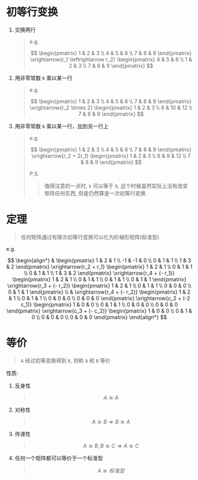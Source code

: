 # 初等行变换
1. 交换两行
    > e.g.
    >
    > $$
    > \begin{pmatrix}
    > 1 & 2 & 3 \\
    > 4 & 5 & 6 \\
    > 7 & 8 & 9
    > \end{pmatrix}
    > \xrightarrow{r_1 \leftrightarrow r_2}
    > \begin{pmatrix}
    > 4 & 5 & 6 \\
    > 1 & 2 & 3 \\
    > 7 & 8 & 9
    > \end{pmatrix}
    > $$
2. 用非零常数 `k` 乘以某一行
    > e.g.
    >
    > $$
    > \begin{pmatrix}
    > 1 & 2 & 3 \\
    > 4 & 5 & 6 \\
    > 7 & 8 & 9
    > \end{pmatrix}
    > \xrightarrow{r_2 \times 2}
    > \begin{pmatrix}
    > 1 & 2 & 3 \\
    > 8 & 10 & 12 \\
    > 7 & 8 & 9
    > \end{pmatrix}
    > $$
3. 用非零常数 `k` 乘以某一行，加到另一行上
    > e.g.
    >
    > $$
    > \begin{pmatrix}
    > 1 & 2 & 3 \\
    > 4 & 5 & 6 \\
    > 7 & 8 & 9
    > \end{pmatrix}
    > \xrightarrow{r_2 + 2r_1}
    > \begin{pmatrix}
    > 1 & 2 & 3 \\
    > 6 & 9 & 12 \\
    > 7 & 8 & 9
    > \end{pmatrix}
    > $$
    >
    > P.S.
    > > 值得注意的一点时, `k` 可以等于 `0`, 这个时候虽然实际上没有改变矩阵任何东西, 但是仍然算是一次初等行变换. 

# 定理

> 任何矩阵通过有限次初等行变换可以化为阶梯形矩阵(标准型)

e.g.

$$
\begin{align*}
& \begin{pmatrix}
1 & 2 & 1 \\
-1 & -1 & 0 \\
0 & 1 & 1 \\
1 & 3 & 2
\end{pmatrix}
\xrightarrow{r_2 + r_1}
\begin{pmatrix}
1 & 2 & 1 \\
0 & 1 & 1 \\
0 & 1 & 1 \\
1 & 3 & 2
\end{pmatrix}
\xrightarrow{r_4 + (- r_1)}
\begin{pmatrix}
1 & 2 & 1 \\
0 & 1 & 1 \\
0 & 1 & 1 \\
0 & 1 & 1
\end{pmatrix} 
\xrightarrow{r_3 + (- r_2)}
\begin{pmatrix}
1 & 2 & 1 \\
0 & 1 & 1 \\
0 & 0 & 0 \\
0 & 1 & 1
\end{pmatrix} \\
& \xrightarrow{r_4 + (- r_2)}
\begin{pmatrix}
1 & 2 & 1 \\
0 & 1 & 1 \\
0 & 0 & 0 \\
0 & 0 & 0
\end{pmatrix}
\xrightarrow{c_2 + (-2 c_1)}
\begin{pmatrix}
1 & 0 & 0 \\
0 & 1 & 1 \\
0 & 0 & 0 \\
0 & 0 & 0
\end{pmatrix}
\xrightarrow{c_3 + (- c_2)}
\begin{pmatrix}
1 & 0 & 0 \\
0 & 1 & 0 \\
0 & 0 & 0 \\
0 & 0 & 0
\end{pmatrix}
\end{align*}
$$

# 等价

> `A` 经过初等变换得到 `B`, 则称 `A` 和 `B` 等价

性质: 

1. 反身性
    > $$
    > A \cong A
    > $$
2. 对称性
    > $$
    > A \cong B \Rightarrow B \cong A
    > $$
3. 传递性
    > $$
    > A \cong B, B \cong C \Rightarrow A \cong C
    > $$
4. 任何一个矩阵都可以等价于一个标准型
    > $$
    > A \cong 标准型
    > $$